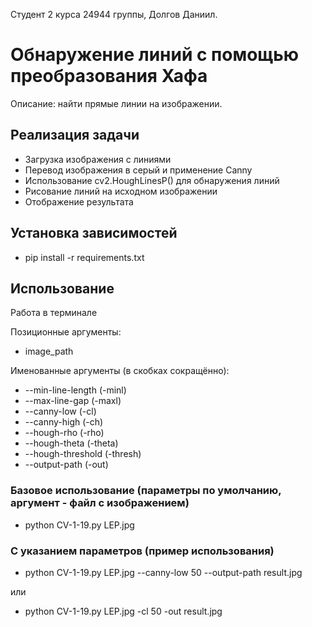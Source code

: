 Студент 2 курса 24944 группы, Долгов Даниил.

# Обнаружение линий с помощью преобразования Хафа
Описание: найти прямые линии на изображении.

## Реализация задачи
- Загрузка изображения с линиями
- Перевод изображения в серый и применение Canny
- Использование cv2.HoughLinesP() для обнаружения линий
- Рисование линий на исходном изображении
- Отображение результата

## Установка зависимостей
- pip install -r requirements.txt

## Использование
Работа в терминале

Позиционные аргументы:
- image_path

Именованные аргументы (в скобках сокращённо):
- --min-line-length (-minl)
- --max-line-gap (-maxl)
- --canny-low (-cl)
- --canny-high (-ch)
- --hough-rho (-rho)
- --hough-theta (-theta)
- --hough-threshold (-thresh)
- --output-path (-out)

### Базовое использование (параметры по умолчанию, аргумент - файл с изображением)
- python CV-1-19.py LEP.jpg

### С указанием параметров (пример использования)
- python CV-1-19.py LEP.jpg --canny-low 50 --output-path result.jpg

или
- python CV-1-19.py LEP.jpg -cl 50 -out result.jpg